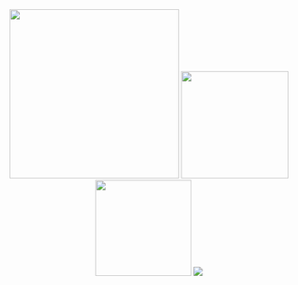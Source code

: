 
<div id="header" align="center">
  <img src="https://encrypted-tbn0.gstatic.com/images?q=tbn:ANd9GcTeYc1Zwh0t7CJRrWzNbe2Q7yjXEtkKE_vOFKOA2I__EXHhR9vj7dG3NGcbhxyySrJPMi8&usqp=CAU" width="300" />
  <img src="https://github-readme-stats.vercel.app/api?username=annapoorna-a-k&show_icons=true&line_height=33&count_private=true&theme=dark" height="190"a />
</div>
<div id="header" align="center">
  <img src="https://github-readme-stats.vercel.app/api/top-langs/?username=annapoorna-a-k&&hide=cmake&langs_count=4&line_height=60&theme=dark" height="170" />
  <img src="https://github-readme-streak-stats.herokuapp.com/?user=annapoorna-a-k&theme=dark" />
</div>
